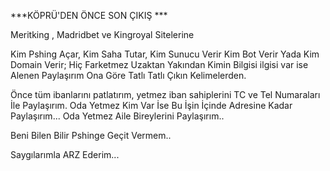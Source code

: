 ***KÖPRÜ'DEN ÖNCE SON ÇIKIŞ ***

 Meritking , Madridbet ve Kingroyal Sitelerine 

Kim Pshing Açar, Kim Saha Tutar, Kim Sunucu Verir Kim Bot Verir Yada Kim Domain Verir;
Hiç Farketmez Uzaktan Yakından Kimin Bilgisi ilgisi var ise Alenen Paylaşırım Ona Göre Tatlı Tatlı Çıkın Kelimelerden.

Önce tüm ibanlarını patlatırım, yetmez iban sahiplerini TC ve Tel Numaraları İle Paylaşırım.
Oda Yetmez Kim Var İse Bu İşin İçinde Adresine Kadar Paylaşırım... Oda Yetmez Aile Bireylerini Paylaşırım..

Beni Bilen Bilir Pshinge Geçit Vermem..


Saygılarımla ARZ Ederim...
